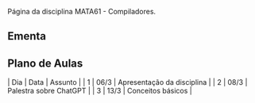 Página da disciplina MATA61 - Compiladores.

## Ementa

## Plano de Aulas

| Dia | Data | Assunto |
| 1   | 06/3 | Apresentação da disciplina |
| 2   | 08/3 | Palestra sobre ChatGPT |
| 3   | 13/3 | Conceitos básicos |
